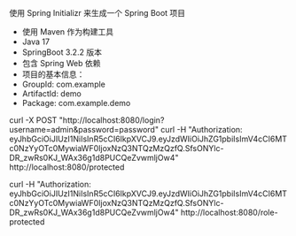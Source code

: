 使用 Spring Initializr 来生成一个 Spring Boot 项目
- 使用 Maven 作为构建工具
- Java 17
- SpringBoot 3.2.2 版本
- 包含 Spring Web 依赖
- 项目的基本信息：
- GroupId: com.example
- ArtifactId: demo
- Package: com.example.demo

curl -X POST "http://localhost:8080/login?username=admin&password=password"
curl -H "Authorization: eyJhbGciOiJIUzI1NiIsInR5cCI6IkpXVCJ9.eyJzdWIiOiJhZG1pbiIsImV4cCI6MTc0NzYyOTc0MywiaWF0IjoxNzQ3NTQzMzQzfQ.SfsONYlc-DR_zwRs0KJ_WAx36g1d8PUCQeZvwmljOw4" http://localhost:8080/protected

curl -H "Authorization: eyJhbGciOiJIUzI1NiIsInR5cCI6IkpXVCJ9.eyJzdWIiOiJhZG1pbiIsImV4cCI6MTc0NzYyOTc0MywiaWF0IjoxNzQ3NTQzMzQzfQ.SfsONYlc-DR_zwRs0KJ_WAx36g1d8PUCQeZvwmljOw4" http://localhost:8080/role-protected